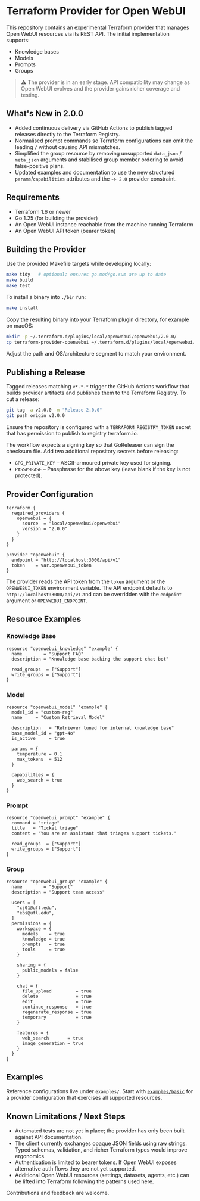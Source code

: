 # Terraform Provider for Open WebUI

This repository contains an experimental Terraform provider that manages Open WebUI resources via its REST API. The initial implementation supports:

- Knowledge bases
- Models
- Prompts
- Groups

> ⚠️ The provider is in an early stage. API compatibility may change as Open WebUI evolves and the provider gains richer coverage and testing.

## What's New in 2.0.0

- Added continuous delivery via GitHub Actions to publish tagged releases directly to the Terraform Registry.
- Normalised prompt commands so Terraform configurations can omit the leading `/` without causing API mismatches.
- Simplified the group resource by removing unsupported `data_json` / `meta_json` arguments and stabilised group member ordering to avoid false-positive plans.
- Updated examples and documentation to use the new structured `params`/`capabilities` attributes and the `~> 2.0` provider constraint.

## Requirements

- Terraform 1.6 or newer
- Go 1.25 (for building the provider)
- An Open WebUI instance reachable from the machine running Terraform
- An Open WebUI API token (bearer token)

## Building the Provider

Use the provided Makefile targets while developing locally:

```bash
make tidy   # optional; ensures go.mod/go.sum are up to date
make build
make test
```

To install a binary into `./bin` run:

```bash
make install
```

Copy the resulting binary into your Terraform plugin directory, for example on macOS:

```bash
mkdir -p ~/.terraform.d/plugins/local/openwebui/openwebui/2.0.0/
cp terraform-provider-openwebui ~/.terraform.d/plugins/local/openwebui/openwebui/2.0.0/darwin_arm64/
```

Adjust the path and OS/architecture segment to match your environment.

## Publishing a Release

Tagged releases matching `v*.*.*` trigger the GitHub Actions workflow that builds provider artifacts and publishes them to the Terraform Registry. To cut a release:

```bash
git tag -a v2.0.0 -m "Release 2.0.0"
git push origin v2.0.0
```

Ensure the repository is configured with a `TERRAFORM_REGISTRY_TOKEN` secret that has permission to publish to registry.terraform.io.

The workflow expects a signing key so that GoReleaser can sign the checksum file. Add two additional repository secrets before releasing:

- `GPG_PRIVATE_KEY` – ASCII-armoured private key used for signing.
- `PASSPHRASE` – Passphrase for the above key (leave blank if the key is not protected).

## Provider Configuration

```hcl
terraform {
  required_providers {
    openwebui = {
      source  = "local/openwebui/openwebui"
      version = "2.0.0"
    }
  }
}

provider "openwebui" {
  endpoint = "http://localhost:3000/api/v1"
  token    = var.openwebui_token
}
```

The provider reads the API token from the `token` argument or the `OPENWEBUI_TOKEN` environment variable. The API endpoint defaults to `http://localhost:3000/api/v1` and can be overridden with the `endpoint` argument or `OPENWEBUI_ENDPOINT`.

## Resource Examples

### Knowledge Base

```hcl
resource "openwebui_knowledge" "example" {
  name        = "Support FAQ"
  description = "Knowledge base backing the support chat bot"

  read_groups  = ["Support"]
  write_groups = ["Support"]
}
```

### Model

```hcl
resource "openwebui_model" "example" {
  model_id = "custom-rag"
  name     = "Custom Retrieval Model"

  description   = "Retriever tuned for internal knowledge base"
  base_model_id = "gpt-4o"
  is_active     = true

  params = {
    temperature = 0.1
    max_tokens  = 512
  }

  capabilities = {
    web_search = true
  }
}
```

### Prompt

```hcl
resource "openwebui_prompt" "example" {
  command = "triage"
  title   = "Ticket triage"
  content = "You are an assistant that triages support tickets."

  read_groups  = ["Support"]
  write_groups = ["Support"]
}
```

### Group

```hcl
resource "openwebui_group" "example" {
  name        = "Support"
  description = "Support team access"

  users = [
    "cj01@ufl.edu",
    "ebs@ufl.edu",
  ]
  permissions = {
    workspace = {
      models    = true
      knowledge = true
      prompts   = true
      tools     = true
    }

    sharing = {
      public_models = false
    }

    chat = {
      file_upload         = true
      delete              = true
      edit                = true
      continue_response   = true
      regenerate_response = true
      temporary           = true
    }

    features = {
      web_search       = true
      image_generation = true
    }
  }
}
```

## Examples

Reference configurations live under `examples/`. Start with [`examples/basic`](examples/basic) for a provider configuration that exercises all supported resources.

## Known Limitations / Next Steps

- Automated tests are not yet in place; the provider has only been built against API documentation.
- The client currently exchanges opaque JSON fields using raw strings. Typed schemas, validation, and richer Terraform types would improve ergonomics.
- Authentication is limited to bearer tokens. If Open WebUI exposes alternative auth flows they are not yet supported.
- Additional Open WebUI resources (settings, datasets, agents, etc.) can be lifted into Terraform following the patterns used here.

Contributions and feedback are welcome.
